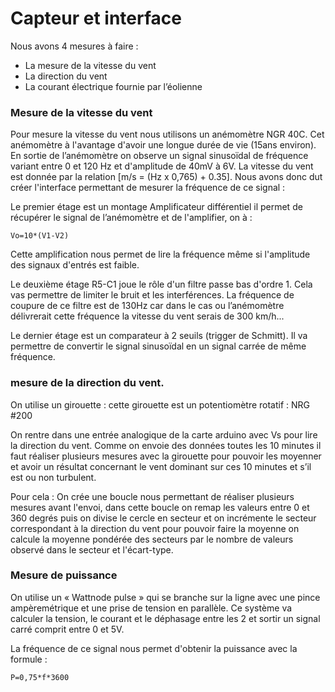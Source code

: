 Capteur et interface
====================

Nous avons 4 mesures à faire :

- La mesure de la vitesse du vent
- La direction du vent
- La courant électrique fournie par l’éolienne 



### Mesure de la vitesse du vent


Pour mesure la vitesse du vent nous utilisons un anémomètre NGR 40C. Cet anémomètre à l'avantage d'avoir une longue durée de vie (15ans environ). En sortie de l’anémomètre on observe un signal sinusoïdal de fréquence variant entre 0 et 120 Hz et d'amplitude de 40mV à 6V. La vitesse du vent est donnée par la relation [m/s = (Hz x 0,765) + 0.35]. Nous avons donc dut créer l'interface permettant de mesurer la fréquence de ce signal :




Le premier étage est un montage Amplificateur différentiel il permet de récupérer le signal de l’anémomètre et de l'amplifier, on à :

	Vo=10*(V1-V2)

Cette amplification nous permet de lire la fréquence même si l'amplitude des signaux d'entrés est faible.

Le deuxième étage R5-C1 joue le rôle d'un filtre passe bas d'ordre 1. Cela vas permettre de limiter le bruit et les interférences. La fréquence de coupure de ce filtre est de 130Hz car dans le cas ou l’anémomètre délivrerait cette fréquence la vitesse du vent serais de 300 km/h...

Le dernier étage est un comparateur à 2 seuils (trigger de Schmitt). Il va permettre de convertir le signal sinusoïdal en un signal carrée de même fréquence.



### mesure de la direction du vent.


On utilise un girouette : cette girouette est un potentiomètre rotatif : NRG #200

On rentre dans une entrée analogique de la carte arduino avec Vs pour lire la direction du vent.
Comme on envoie des données toutes les 10 minutes il faut réaliser plusieurs mesures avec la girouette pour pouvoir les moyenner et avoir un résultat concernant le vent dominant sur ces 10 minutes et s’il est ou non turbulent.

Pour cela :
On crée une boucle nous permettant de réaliser plusieurs mesures avant l'envoi, dans cette boucle on remap les valeurs entre 0 et 360 degrés puis on divise le cercle en secteur et on incrémente le secteur correspondant à la direction du vent pour pouvoir faire la moyenne on calcule la moyenne pondérée des secteurs par le nombre de valeurs observé dans le secteur et l'écart-type.


### Mesure de puissance


On utilise un « Wattnode pulse » qui se branche sur la ligne avec une pince ampèremétrique et une prise de tension en parallèle.
Ce système va calculer la tension, le courant et le déphasage entre les 2 et sortir un signal carré comprit entre 0 et 5V.


La fréquence de ce signal nous permet d'obtenir la puissance avec la formule :

	P=0,75*f*3600

